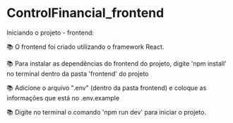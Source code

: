 # ControlFinancial_frontend

Iniciando o projeto - frontend:

📚 O frontend foi criado utilizando o framework React.

📚 Para instalar as dependências do frontend do projeto, digite 'npm install' no terminal dentro da pasta 'frontend' do projeto

📚 Adicione o arquivo ".env" (dentro da pasta frontend) e coloque as informações que está no .env.example

📚 Digite no terminal o comando 'npm run dev' para iniciar o projeto.
